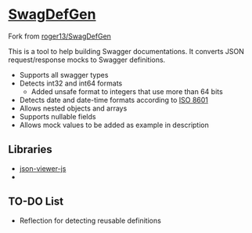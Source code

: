 # [SwagDefGen](https://github.com/nhamhv/SwagDefGen)
Fork from [roger13/SwagDefGen](https://roger13.github.io/SwagDefGen)

This is a tool to help building Swagger documentations. It converts JSON request/response mocks to Swagger definitions.
* Supports all swagger types
* Detects int32 and int64 formats
  * Added unsafe format to integers that use more than 64 bits
* Detects date and date-time formats according to [ISO 8601](https://xml2rfc.tools.ietf.org/public/rfc/html/rfc3339.html#anchor14)
* Allows nested objects and arrays
* Supports nullable fields
* Allows mock values to be added as example in description

## Libraries
- [json-viewer-js](https://github.com/renhongl/json-viewer-js)
- 

## TO-DO List
* Reflection for detecting reusable definitions
